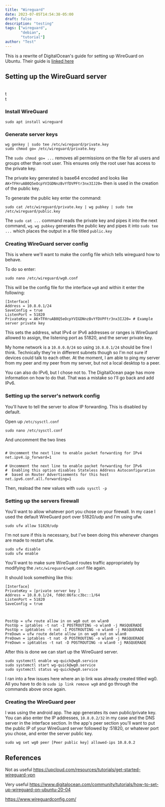 ```yaml
---
title: "Wireguard"
date: 2023-07-05T14:54:38-05:00
draft: false
description: "testing"
tags: ["wireguard",
       "debian",
       "tutorial"]
author: "Test"
---
```




This is a rewrite of DigitalOcean's guide for setting up WireGuard on Ubuntu. Their guide is [linked here](https://www.digitalocean.com/community/tutorials/how-to-set-up-wireguard-on-ubuntu-20-04)




## Setting up the WireGuard server

<br>
t
<br>
t
<br>






### Install WireGuard

```
sudo apt install wireguard
```

### Generate server keys

```
wg genkey | sudo tee /etc/wireguard/private.key
sudo chmod go= /etc/wireguard/private.key
```

The `sudo chmod go= ...` removes all permissions on the file for all users and groups other than root user. This ensures only the root user has access to the private key.

The private key generated is base64 encoded and looks like `AK+TFHruAB0Q5eOcpYVIGDNnzBvYfDVPFtr3nx3IJ20=` then is used in the creation of the public key.

To generate the public key enter the command:
```
sudo cat /etc/wireguard/private.key | wg pubkey | sudo tee /etc/wireguard/public.key
```

The `sudo cat ...` command reads the private key and pipes it into the next command, `wg`. `wg pubkey` generates the public key and pipes it into `sudo tee ...` which places the output in a file titled `public.key` 


### Creating WireGuard server config

This is where we'll want to make the config file which tells wireguard how to behave.

To do so enter:
```
sudo nano /etc/wireguard/wg0.conf
```

This will be the config file for the interface `wg0` and within it enter the following:
```
[Interface]
Address = 10.8.0.1/24
SaveConfig = true
ListenPort = 51820
PrivateKey = AK+TFHruAB0Q5eOcpYVIGDNnzBvYfDVPFtr3nx3IJ20= # Example server private key
```

This sets the address, what IPv4 or IPv6 addresses or ranges is WireGuard allowed to assign, the listening port as 51820, and the server private key. 

My home network is a `10.0.0.0/24` so using `10.8.0.1/24` should be fine I think. Technically they're in different subnets though so I'm not sure if devices could talk to each other. At the moment, I am able to ping my server from my peer and my peer from my server, but not a local desktop to a peer. 

You can also do IPv6, but I chose not to. The DigitalOcean page has more information on how to do that. That was a mistake so I'll go back and add IPv6.

### Setting up the server's network config

You'll have to tell the server to allow IP forwarding. This is disabled by default.

Open up `/etc/sysctl.conf`
```
sudo nano /etc/sysctl.conf
```
And uncomment the two lines
```

# Uncomment the next line to enable packet forwarding for IPv4
net.ipv4.ip_forward=1

# Uncomment the next line to enable packet forwarding for IPv6
#  Enabling this option disables Stateless Address Autoconfiguration
#  based on Router Advertisements for this host
net.ipv6.conf.all.forwarding=1

```
Then, reaload the new values with `sudo sysctl -p`

### Setting up the servers firewall

You'll want to allow whatever port you chose on your firewall. In my case I used the default WireGuard port over 51820/udp and I'm using ufw.

```
sudo ufw allow 51820/udp
```

I'm not sure if this is necessary, but I've been doing this whenever changes are made to restart ufw.
```
sudo ufw disable
sudo ufw enable
```

You'll want to make sure WireGuard routes traffic appropriately by modifying the `/etc/wireguard/wg0.conf` file again.

It should look something like this:
```
[Interface]
PrivateKey = [private server key ]
Address = 10.8.0.1/24, fd0d:86fa:c3bc::1/64
ListenPort = 51820
SaveConfig = true



PostUp = ufw route allow in on wg0 out on wlan0
PostUp = iptables -t nat -I POSTROUTING -o wlan0 -j MASQUERADE
PostUp = ip6tables -t nat -I POSTROUTING -o wlan0 -j MASQUERADE
PreDown = ufw route delete allow in on wg0 out on wlan0
PreDown = iptables -t nat -D POSTROUTING -o wlan0 -j MASQUERADE
PreDown = ip6tables -t nat -D POSTROUTING -o wlan0 -j MASQUERADE
```


After this is done we can start up the WireGuard server.

```
sudo systemctl enable wg-quick@wg0.service
sudo systemctl start wg-quick@wg0.service
sudo systemctl status wg-quick@wg0.service
```

I ran into a few issues here where an ip link was already created titled wg0. All you have to do is `sudo ip link remove wg0` and go through the commands above once again. 

### Creating the WireGuard peer

I was using the android app. The app generates its own public/private key. You can also enter the IP addresses, `10.8.0.2/32` in my case and the DNS server in the interface section. In the app's peer section you'll want to put the public IP of your WireGuard server followed by :51820, or whatever port you chose, and enter the server public key. 

```
sudo wg set wg0 peer [Peer public key] allowed-ips 10.8.0.2
```




## References
Not as useful
https://upcloud.com/resources/tutorials/get-started-wireguard-vpn

Very useful
https://www.digitalocean.com/community/tutorials/how-to-set-up-wireguard-on-ubuntu-20-04


https://www.wireguardconfig.com/